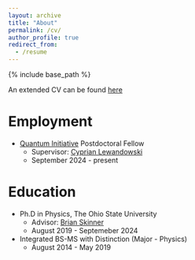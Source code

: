 ```yaml
---
layout: archive
title: "About"
permalink: /cv/
author_profile: true
redirect_from:
  - /resume
---
```


{% include base_path %}

An extended CV can be found [here](https://sandeep-joy.github.io/files/CV-Sandeep-Joy.pdf)


Employment
======
* [Quantum Initiative](https://quantum.fsu.edu) Postdoctoral Fellow
  * Supervisor: [Cyprian Lewandowski](https://nationalmaglab.org/staff/?name=CyprianLewandowski)
  * September 2024 - present

Education
======
* Ph.D in Physics, The Ohio State University 
  * Advisor: [Brian Skinner](https://sites.google.com/view/skinner-physics)
  * August 2019 - Septemeber 2024
* Integrated BS-MS with Distinction (Major - Physics)
  * August 2014 - May 2019

